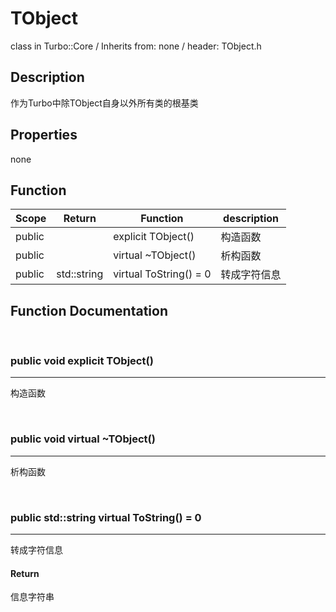 # TObject

class in Turbo::Core / Inherits from: none / header: TObject.h


## Description

作为Turbo中除TObject自身以外所有类的根基类



## Properties

none



## Function

Scope  | Return      | Function              |description
-------|-------------|-----------------------|-------------
public |         | explicit TObject()    |构造函数
public |         | virtual ~TObject()    |析构函数
public | std::string | virtual ToString() = 0|转成字符信息

[^_^]: # (哈哈我是注释，不会在浏览器中显示。)

[^_^]: # (API Block)

## Function Documentation

<br/>

### public void explicit **TObject**()

---

构造函数

<br/>

[^_^]: # (API Block)

### public void virtual **~TObject**()

---

析构函数

<br/>

### public std::string virtual **ToString**() = 0

---

转成字符信息

#### Return
信息字符串

<br/>